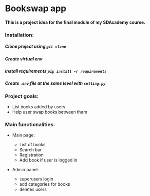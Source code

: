 # Bookswap app

#### This is a project idea for the final module of my SDAcademy course.


### Installation:

##### Clone project using ````git clone````
##### Create virtual env
##### Install requirements ```pip install -r requirements```
##### Create ```.env``` file at the same level with ```setting.py```


### Project goals:
- List books added by users
- Help user swap books between them

### Main functionalities:

- Main page:
    - List of books 
    - Search bar 
    - Registration
    - Add book if user is logged in
    
- Admin panel:
    - superusers login
    - add categories for books
    - deletes users



